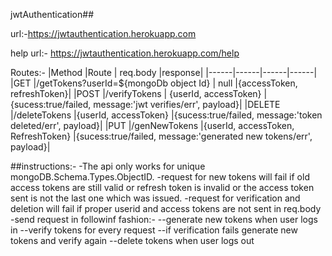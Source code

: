 jwtAuthentication##

url:-https://jwtauthentication.herokuapp.com

help url:- https://jwtauthentication.herokuapp.com/help

Routes:-
 |Method     |Route                                   | req.body                              |response|
 |------|------|------|------|
 |GET        |/getTokens?userId=${mongoDb object Id}  | null                                  |{accessToken, refreshToken}|
 |POST       |/verifyTokens                           | {userId, accessToken}                 |{sucess:true/failed, message:'jwt verifies/err', payload}|
 |DELETE     |/deleteTokens                           |{userId, accessToken}                  |{sucess:true/failed, message:'token deleted/err', payload}|
 |PUT        |/genNewTokens                           |{userId, accessToken, RefreshToken}    |{sucess:true/failed, message:'generated new tokens/err', payload}|

##instructions:-
 -The api only works for unique mongoDB.Schema.Types.ObjectID.
 -request for new tokens will fail if old access tokens are still valid or refresh token is invalid or the access token sent is not the last one which was issued.
 -request for verification and deletion will fail if proper userid and access tokens are not sent in req.body
 -send request in followinf fashion:-
       --generate new tokens when user logs in
       --verify tokens for every request
       --if verification fails generate new tokens and verify again
       --delete tokens when user logs out

